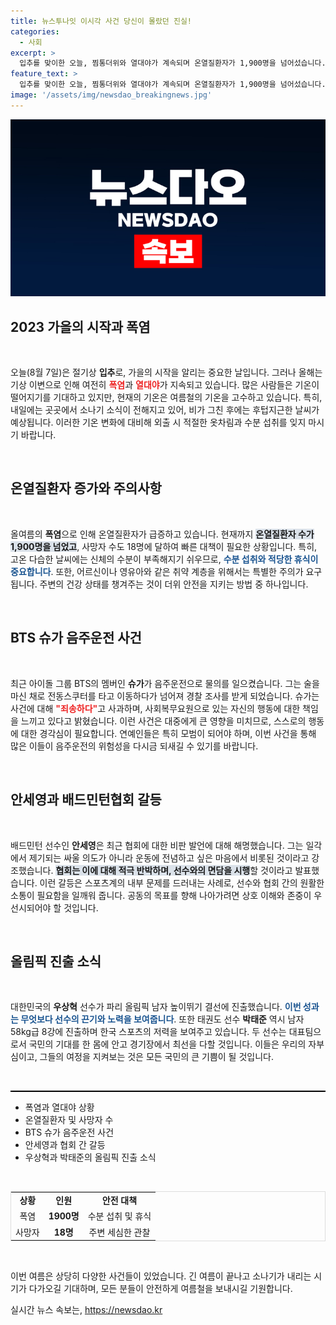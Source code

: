 ```yaml
---
title: 뉴스투나잇 이시각 사건 당신이 몰랐던 진실!
categories:
  - 사회
excerpt: >
  입추를 맞이한 오늘, 찜통더위와 열대야가 계속되며 온열질환자가 1,900명을 넘어섰습니다. BTS 슈가, 음주운전으로 사과하며 논란 속으로! 스포츠 소식도 놓치지 마세요!
feature_text: >
  입추를 맞이한 오늘, 찜통더위와 열대야가 계속되며 온열질환자가 1,900명을 넘어섰습니다. BTS 슈가, 음주운전으로 사과하며 논란 속으로! 스포츠 소식도 놓치지 마세요!
image: '/assets/img/newsdao_breakingnews.jpg'
---
```


<p><img src="/assets/img/newsdao_breakingnews.jpg" alt="bookingtag 속보" /></p>

<h2 data-ke-size="size26">2023 가을의 시작과 폭염</h2>

<p data-ke-size="size16">&nbsp;</p>

<p>오늘(8월 7일)은 절기상 <b>입추</b>로, 가을의 시작을 알리는 중요한 날입니다. 그러나 올해는 기상 이변으로 인해 여전히 <b><span style="color: #ee2323;">폭염</span></b>과 <b><span style="color: #ee2323;">열대야</span></b>가 지속되고 있습니다. 많은 사람들은 기온이 떨어지기를 기대하고 있지만, 현재의 기온은 여름철의 기온을 고수하고 있습니다. 특히, 내일에는 곳곳에서 소나기 소식이 전해지고 있어, 비가 그친 후에는 후텁지근한 날씨가 예상됩니다. 이러한 기온 변화에 대비해 외출 시 적절한 옷차림과 수분 섭취를 잊지 마시기 바랍니다. </p>

<p data-ke-size="size16">&nbsp;</p>

<h2 data-ke-size="size26">온열질환자 증가와 주의사항</h2>

<p data-ke-size="size16">&nbsp;</p>

<p>올여름의 <b>폭염</b>으로 인해 온열질환자가 급증하고 있습니다. 현재까지 <b><span style="background-color: #21538527;">온열질환자 수가 1,900명을 넘었고</span></b>, 사망자 수도 18명에 달하여 빠른 대책이 필요한 상황입니다. 특히, 고온 다습한 날씨에는 신체의 수분이 부족해지기 쉬우므로, <b><span style="color: #1a5490;">수분 섭취와 적당한 휴식이 중요합니다</span></b>. 또한, 어르신이나 영유아와 같은 취약 계층을 위해서는 특별한 주의가 요구됩니다. 주변의 건강 상태를 챙겨주는 것이 더위 안전을 지키는 방법 중 하나입니다.</p>

<p data-ke-size="size16">&nbsp;</p>

<h2 data-ke-size="size26">BTS 슈가 음주운전 사건</h2>

<p data-ke-size="size16">&nbsp;</p>

<p>최근 아이돌 그룹 BTS의 멤버인 <b>슈가</b>가 음주운전으로 물의를 일으켰습니다. 그는 술을 마신 채로 전동스쿠터를 타고 이동하다가 넘어져 경찰 조사를 받게 되었습니다. 슈가는 사건에 대해 <b><span style="color: #ee2323;">"죄송하다"</span></b>고 사과하며, 사회복무요원으로 있는 자신의 행동에 대한 책임을 느끼고 있다고 밝혔습니다. 이런 사건은 대중에게 큰 영향을 미치므로, 스스로의 행동에 대한 경각심이 필요합니다. 연예인들은 특히 모범이 되어야 하며, 이번 사건을 통해 많은 이들이 음주운전의 위험성을 다시금 되새길 수 있기를 바랍니다.</p>

<p data-ke-size="size16">&nbsp;</p>

<h2 data-ke-size="size26">안세영과 배드민턴협회 갈등</h2>

<p data-ke-size="size16">&nbsp;</p>

<p>배드민턴 선수인 <b>안세영</b>은 최근 협회에 대한 비판 발언에 대해 해명했습니다. 그는 일각에서 제기되는 싸울 의도가 아니라 운동에 전념하고 싶은 마음에서 비롯된 것이라고 강조했습니다. <b><span style="background-color: #21538527;">협회는 이에 대해 적극 반박하며, 선수와의 면담을 시행</span></b>할 것이라고 발표했습니다. 이런 갈등은 스포츠계의 내부 문제를 드러내는 사례로, 선수와 협회 간의 원활한 소통이 필요함을 일깨워 줍니다. 공동의 목표를 향해 나아가려면 상호 이해와 존중이 우선시되어야 할 것입니다.</p>

<p data-ke-size="size16">&nbsp;</p>

<h2 data-ke-size="size26">올림픽 진출 소식</h2>

<p data-ke-size="size16">&nbsp;</p>

<p>대한민국의 <b>우상혁</b> 선수가 파리 올림픽 남자 높이뛰기 결선에 진출했습니다. <b><span style="color: #1a5490;">이번 성과는 무엇보다 선수의 끈기와 노력을 보여줍니다</span></b>. 또한 태권도 선수 <b>박태준</b> 역시 남자 58kg급 8강에 진출하며 한국 스포츠의 저력을 보여주고 있습니다. 두 선수는 대표팀으로서 국민의 기대를 한 몸에 안고 경기장에서 최선을 다할 것입니다. 이들은 우리의 자부심이고, 그들의 여정을 지켜보는 것은 모든 국민의 큰 기쁨이 될 것입니다.</p>

<p data-ke-size="size16">&nbsp;</p>

<hr style="height:2px; border:none; background-color:#000; margin:10px 0;"/>

<ul>
    <li>폭염과 열대야 상황</li>
    <li>온열질환자 및 사망자 수</li>
    <li>BTS 슈가 음주운전 사건</li>
    <li>안세영과 협회 간 갈등</li>
    <li>우상혁과 박태준의 올림픽 진출 소식</li>
</ul>

<p data-ke-size="size16">&nbsp;</p>

<table style="width: 100%; border: 1px solid #ddd;">
    <tr>
        <td style="text-align: center; height: 17px;"><b>상황</b></td>
        <td style="text-align: center; height: 17px;"><b>인원</b></td>
        <td style="text-align: center; height: 17px;"><b>안전 대책</b></td>
    </tr>
    <tr>
        <td style="text-align: center; height: 17px;">폭염</td>
        <td style="text-align: center; height: 17px;"><b>1900명</b></td>
        <td style="text-align: center; height: 17px;">수분 섭취 및 휴식</td>
    </tr>
    <tr>
        <td style="text-align: center; height: 17px;">사망자</td>
        <td style="text-align: center; height: 17px;"><b>18명</b></td>
        <td style="text-align: center; height: 17px;">주변 세심한 관찰</td>
    </tr>
</table>

<p data-ke-size="size16">&nbsp;</p> 

<p>이번 여름은 상당히 다양한 사건들이 있었습니다. 긴 여름이 끝나고 소나기가 내리는 시기가 다가오길 기대하며, 모든 분들이 안전하게 여름철을 보내시길 기원합니다.</p>
실시간 뉴스 속보는, <a href="https://newsdao.kr" rel="dofollow">https://newsdao.kr</a>



